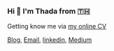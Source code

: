 ### Hi 👋 I'm Thada from 🇹🇭

Getting know me via [my online CV](http://bit.ly/mildthada-notion-cv)

<a href="https://thadaw.com">Blog</a>,
<a href="mailto:thada.wth@gmail.com">Email</a>,
<a href="https://www.linkedin.com/in/thada-wangthammang-281894a6/">linkedin</a>,
<a href="https://thadaw.medium.com/"><i class="fab fa-medium"></i>Medium</a>


